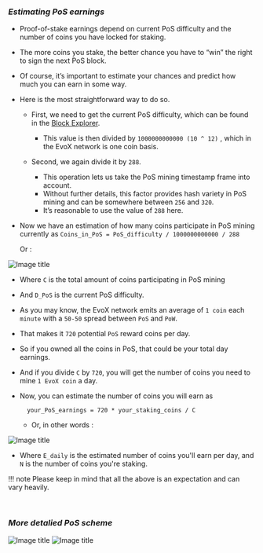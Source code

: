 ### _Estimating PoS earnings_

* Proof-of-stake earnings depend on current PoS difficulty and the number of coins you have locked for staking. 
* The more coins you stake, the better chance you have to “win” the right to sign the next PoS block. 
* Of course, it’s important to estimate your chances and predict how much you can earn in some way. 
* Here is the most straightforward way to do so.

    * First, we need to get the current PoS difficulty, which can be found in the [Block Explorer](https://explorer.evolution-network.org). 
        * This value is then divided by `1000000000000 (10 ^ 12)` , which in the EvoX network is one coin basis.

    * Second, we again divide it by `288`. 
        * This operation lets us take the PoS mining timestamp frame into account.
        * Without further details, this factor provides hash variety in PoS mining and can be somewhere between `256` and `320`. 
        * It’s reasonable to use the value of `288` here.

* Now we have an estimation of how many coins participate in PoS mining currently as
`Coins_in_PoS = PoS_difficulty / 1000000000000 / 288` 

    Or :

![Image title](/images/1-coins_in_pos.png) 

* Where `C` is the total amount of coins participating in PoS mining 
* And `D_PoS` is the current PoS difficulty.

* As you may know, the EvoX network emits an average of `1 coin` each `minute` with a `50-50` spread between `PoS` and `PoW`. 
* That makes it `720` potential `PoS` reward coins per day. 
* So if you owned all the coins in PoS, that could be your total day earnings. 
* And if you divide `C` by `720`, you will get the number of coins you need to mine `1 EvoX coin` a day. 
* Now, you can estimate the number of coins you will earn as 

        your_PoS_earnings = 720 * your_staking_coins / C 
    
    * Or, in other words :

![Image title](/images/2-pos_earning_estimation.png)

* Where `E_daily` is the estimated number of coins you'll earn per day, and `N` is the number of coins you're staking.

!!! note
        Please keep in mind that all the above is an expectation and can vary heavily.

<br>

### _More detalied PoS scheme_

![Image title](/images/Scheme_PoS_mining2.png)
![Image title](/images/Scheme_PoS_mining1.png)